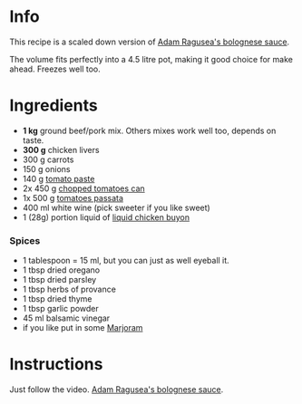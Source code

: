 # Info

This recipe is a scaled down version of [Adam Ragusea's bolognese sauce](https://www.youtube.com/watch?v=V5WR-K0zJYs&t=319s&ab_channel=AdamRagusea).

The volume fits perfectly into a 4.5 litre pot, making it good choice for make ahead. Freezes well too.

# Ingredients

* **1 kg** ground beef/pork mix. Others mixes work well too, depends on taste.
* **300 g** chicken livers
* 300 g carrots
* 150 g onions
* 140 g [tomato paste](https://nakup.itesco.cz/groceries/cs-CZ/products/2001018783907)
* 2x 450 g [chopped tomatoes can](https://www.kosik.cz/produkt/k-classic-krajena-loupana-rajcata?gclid=CjwKCAiAmJGgBhAZEiwA1JZoltRx-4p8nk8CtQd7n9OnBzkj2e35xuw1xB8Vu80ixB_hG9klCsZ4ZBoCVNsQAvD_BwE#productDescriptionhttps:/)
* 1x 500 g [tomatoes passata](https://konzervovana-nakladana-zelenina.heureka.cz/podravka-rajcata-pasirovana-500-g/?gclid=CjwKCAiAmJGgBhAZEiwA1JZolpbp84Wh65e4HRMV-wPOXUMlEc8-OVDkhx-vr_zsxIKKc9UsQgLzYxoCb0wQAvD_BwE#prehled/https:/)
* 400 ml white wine (pick sweeter if you like sweet)
* 1 (28g) portion liquid of [liquid chicken buyon](https://nakup.itesco.cz/groceries/cs-CZ/products/2001019510991?gclid=CjwKCAiAmJGgBhAZEiwA1JZolibVA85-w2CdYOeCb6o0VpxakXzeFlwtVWUtCd-Q0jJdLJctm6F1FxoCgwYQAvD_BwE)

### Spices

* 1 tablespoon = 15 ml, but you can just as well eyeball it.
* 1 tbsp dried oregano
* 1 tbsp dried parsley
* 1 tbsp herbs of provance
* 1 tbsp dried thyme
* 1 tbsp garlic powder
* 45 ml balsamic vinegar
* if you like put in some [Marjoram](https://en.wikipedia.org/wiki/Marjoram)

# Instructions

Just follow the video. [Adam Ragusea's bolognese sauce](https://www.youtube.com/watch?v=V5WR-K0zJYs&t=319s&ab_channel=AdamRagusea).
